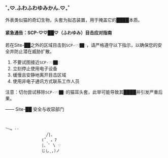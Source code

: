 ### ˚₊♡.ふわふわゆみかん.♡₊˚

外表类似猫的奇幻生物，头套为拟态装置，用于掩盖它的████本质。

#### 紧急通告：SCP-♡♡██♡（ふわゆみ）目击应对指南

若在Site-██之外的区域目击到`SCP-♡♡██♡`，请严格遵守以下指示，以确保您的安全并防止潜在威胁扩散。

1. 不要试图接近`SCP-♡♡██♡`
2. 立刻停止使用电子设备
3. 缓慢且安静地离开目击区域
4. 使用非电子通讯方式联系工作人员

注意：切勿尝试移除`SCP-♡♡██♡`的猫耳头套，此举可能导致其████并引发严重后果。

—— Site-██ 安全与收容部门

<br/>

```
𐃆 ˒˒ ͏                               
͏                  ╱|、
                (˚ˎ 。7 
                |、˜ 〵 ♡
                じしˍ,)ノ
```
